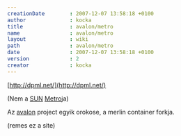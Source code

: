 ```yaml
---
creationDate        : 2007-12-07 13:58:18 +0100 
author              : kocka 
title               : avalon/metro 
name                : avalon/metro 
layout              : wiki 
path                : avalon/metro 
date                : 2007-12-07 13:58:18 +0100 
version             : 2 
creator             : kocka 
---
```

[http://dpml.net/](http://dpml.net/)

(Nem a [SUN](../Sun.html) [Metro](../metro.html)ja)

Az [avalon](../avalon.html) project egyik orokose, a merlin container forkja.

(remes ez a site)



